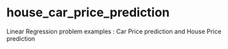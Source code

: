 # house_car_price_prediction
Linear Regression problem examples : Car Price prediction and House Price prediction 
